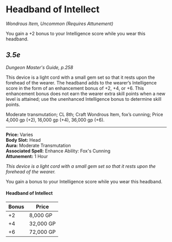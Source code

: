 # Headband of Intellect
*Wondrous Item, Uncommon (Requires Attunement)*

You gain a +2 bonus to your Intelligence score while you wear this headband.





*3.5e*
---
*Dungeon Master's Guide, p.258*

This device is a light cord with a small gem set so that it rests upon the forehead of the wearer. The headband adds to the wearer’s Intelligence score in the form of an enhancement bonus of +2, +4, or +6. This enhancement bonus does not earn the wearer extra skill points when a new level is attained; use the unenhanced Intelligence bonus to determine skill points.

Moderate transmutation; CL 8th; Craft Wondrous Item, fox’s cunning; Price 4,000 gp (+2), 16,000 gp (+4), 36,000 gp (+6). 



---
**Price:** Varies  
**Body Slot:** Head  
**Aura:** Moderate Transmutation  
**Associated Spell:** Enhance Ability: Fox's Cunning  
**Attunement:** 1 Hour

*This device is a light cord with a small gem set so that it rests upon the forehead of the wearer.*

You gain a bonus to your Intelligence score while you wear this headband.

#### Headband of Intellect
| Bonus | Price     |
|-------|-----------|
| +2    | 8,000 GP  |
| +4    | 32,000 GP |
| +6    | 72,000 GP |